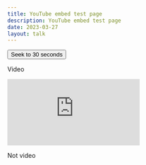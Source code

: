 ```yaml
---
title: YouTube embed test page
description: YouTube embed test page
date: 2023-03-27
layout: talk
---
```


<div>
<button id="seekButton">Seek to 30 seconds</button>

Video

<iframe id="player" src="https://www.youtube.com/embed/j6Z-TawfQns" loading="lazy" enablejsapi="1" frameborder="0" allowfullscreen></iframe>

<script src="https://www.youtube.com/iframe_api"></script>
<script>
  var player;

  function onYouTubeIframeAPIReady() {
    player = new YT.Player('player', {
      events: {
        'onReady': onPlayerReady
      }
    });
  }

  function onPlayerReady(event) {
    // Player is ready
  }
  
  document.getElementById('seekButton').addEventListener('click', function() {
    player.seekTo(30); // Seeks to 30 seconds into the video
  });
</script>
</div>


Not video
